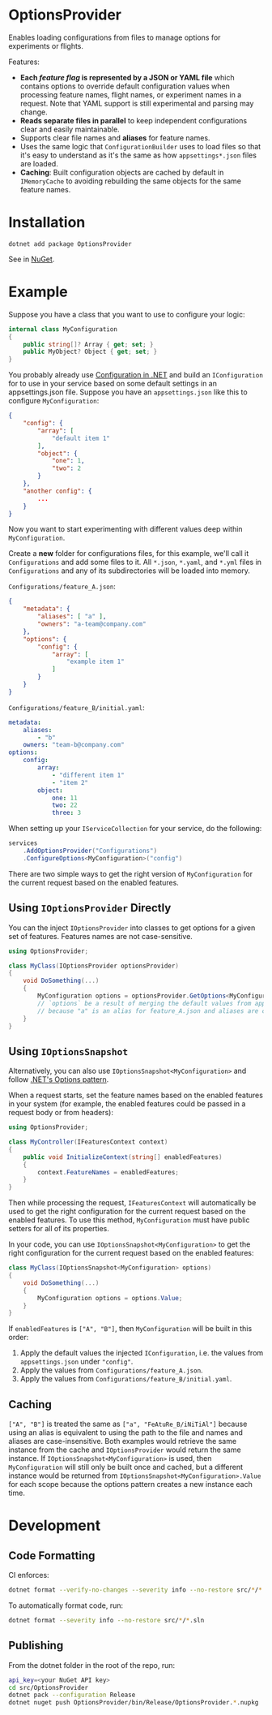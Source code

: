 # OptionsProvider
Enables loading configurations from files to manage options for experiments or flights.

Features:
* **Each *feature flag* is represented by a JSON or YAML file** which contains options to override default configuration values when processing feature names, flight names, or experiment names in a request.
Note that YAML support is still experimental and parsing may change.
* **Reads separate files in parallel** to keep independent configurations clear and easily maintainable.
* Supports clear file names and **aliases** for feature names.
* Uses the same logic that `ConfigurationBuilder` uses to load files so that it's easy to understand as it's the same as how `appsettings*.json` files are loaded.
* **Caching**: Built configuration objects are cached by default in `IMemoryCache` to avoiding rebuilding the same objects for the same feature names.

# Installation
```
dotnet add package OptionsProvider
```

See in [NuGet](https://www.nuget.org/packages/OptionsProvider#readme-body-tab).

# Example
Suppose you have a class that you want to use to configure your logic:
```csharp
internal class MyConfiguration
{
    public string[]? Array { get; set; }
    public MyObject? Object { get; set; }
}
```

You probably already use [Configuration in .NET](https://learn.microsoft.com/en-us/dotnet/core/extensions/configuration) and build an `IConfiguration` for to use in your service based on some default settings in an appsettings.json file.
Suppose you have an `appsettings.json` like this to configure `MyConfiguration`:
```json
{
    "config": {
        "array": [
            "default item 1"
        ],
        "object": {
            "one": 1,
            "two": 2
        }
    },
    "another config": {
        ...
    }
}
```

Now you want to start experimenting with different values deep within `MyConfiguration`.

Create a **new** folder for configurations files, for this example, we'll call it `Configurations` and add some files to it.
All `*.json`, `*.yaml`, and `*.yml` files in `Configurations` and any of its subdirectories will be loaded into memory.

`Configurations/feature_A.json`:
```json
{
    "metadata": {
        "aliases": [ "a" ],
        "owners": "a-team@company.com"
    },
    "options": {
        "config": {
            "array": [
                "example item 1"
            ]
        }
    }
}
```

`Configurations/feature_B/initial.yaml`:
```yaml
metadata:
    aliases:
        - "b"
    owners: "team-b@company.com"
options:
    config:
        array:
            - "different item 1"
            - "item 2"
        object:
            one: 11
            two: 22
            three: 3
```

When setting up your `IServiceCollection` for your service, do the following:
```csharp
services
    .AddOptionsProvider("Configurations")
    .ConfigureOptions<MyConfiguration>("config")
```

There are two simple ways to get the right version of `MyConfiguration` for the current request based on the enabled features.

## Using `IOptionsProvider` Directly

You can the inject `IOptionsProvider` into classes to get options for a given set of features.
Features names are not case-sensitive.

```csharp
using OptionsProvider;

class MyClass(IOptionsProvider optionsProvider)
{
    void DoSomething(...)
    {
        MyConfiguration options = optionsProvider.GetOptions<MyConfiguration>("config", ["A"]);
        // `options` be a result of merging the default values from appsettings.json, then applying Configurations/feature_A.json
        // because "a" is an alias for feature_A.json and aliases are case-insensitive.
    }
}
```

## Using `IOptionsSnapshot`

Alternatively, you can also use `IOptionsSnapshot<MyConfiguration>` and follow [.NET's Options pattern](https://learn.microsoft.com/en-us/aspnet/core/fundamentals/configuration/options).

When a request starts, set the feature names based on the enabled features in your system (for example, the enabled features could be passed in a request body or from headers):
```csharp
using OptionsProvider;

class MyController(IFeaturesContext context)
{
    public void InitializeContext(string[] enabledFeatures)
    {
        context.FeatureNames = enabledFeatures;
    }
}
```

Then while processing the request, `IFeaturesContext` will automatically be used to get the right configuration for the current request based on the enabled features.
To use this method, `MyConfiguration` must have public setters for all of its properties.

In your code, you can use `IOptionsSnapshot<MyConfiguration>` to get the right configuration for the current request based on the enabled features:
```csharp
class MyClass(IOptionsSnapshot<MyConfiguration> options)
{
    void DoSomething(...)
    {
        MyConfiguration options = options.Value;
    }
}
```

If `enabledFeatures` is `["A", "B"]`, then `MyConfiguration` will be built in this order:
1. Apply the default values the injected `IConfiguration`, i.e. the values from `appsettings.json` under `"config"`.
2. Apply the values from `Configurations/feature_A.json`.
3. Apply the values from `Configurations/feature_B/initial.yaml`.

## Caching
`["A", "B"]` is treated the same as `["a", "FeAtuRe_B/iNiTiAl"]` because using an alias is equivalent to using the path to the file and names and aliases are case-insensitive.
Both examples would retrieve the same instance from the cache and `IOptionsProvider` would return the same instance.
If `IOptionsSnapshot<MyConfiguration>` is used, then `MyConfiguration` will still only be built once and cached, but a different instance would be returned from `IOptionsSnapshot<MyConfiguration>.Value` for each scope because the options pattern creates a new instance each time.

# Development
## Code Formatting
CI enforces:
```bash
dotnet format --verify-no-changes --severity info --no-restore src/*/*.sln
```

To automatically format code, run:
```bash
dotnet format --severity info --no-restore src/*/*.sln
```

## Publishing
From the dotnet folder in the root of the repo, run:
```bash
api_key=<your NuGet API key>
cd src/OptionsProvider
dotnet pack --configuration Release
dotnet nuget push OptionsProvider/bin/Release/OptionsProvider.*.nupkg  --source https://api.nuget.org/v3/index.json -k $api_key --skip-duplicate
```
